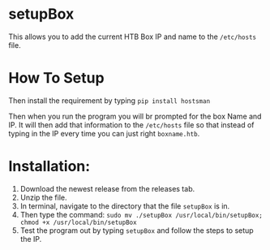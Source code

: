 # setupBox
This allows you to add the current HTB Box IP and name to the `/etc/hosts` file.

# How To Setup

Then install the requirement by typing `pip install hostsman`

Then when you run the program you will br prompted for the box Name and IP. It will then add that information to the `/etc/hosts` file so that instead of typing in the IP every time you can just right `boxname.htb`.

# Installation:
1. Download the newest release from the releases tab.
2. Unzip the file.
3. In terminal, navigate to the directory that the file `setupBox` is in.
4. Then type the command: `sudo mv ./setupBox /usr/local/bin/setupBox; chmod +x /usr/local/bin/setupBox`
5. Test the program out by typing `setupBox` and follow the steps to setup the IP.
